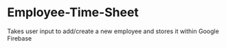 # Employee-Time-Sheet
Takes user input to add/create a new employee and stores it within Google Firebase

